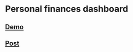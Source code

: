 # Personal finances dashboard

## [Demo](https://aaronstacy.com/personal-finances-dashboard)

## [Post](https://aaronstacy.com/writings/personal-finances-dashboard)